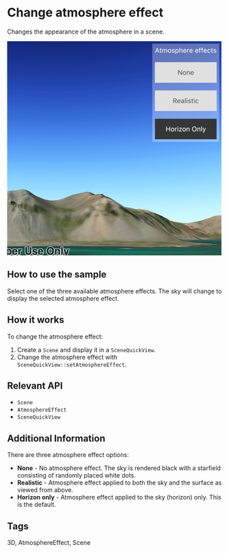 # Change atmosphere effect

Changes the appearance of the atmosphere in a scene.

![](screenshot.png)

## How to use the sample

Select one of the three available atmosphere effects. The sky will change to display the selected atmosphere effect.

## How it works

To change the atmosphere effect:

1. Create a ``Scene`` and display it in a ``SceneQuickView``.
2. Change the atmosphere effect with ``SceneQuickView::setAtmosphereEffect``.

## Relevant API
- ``Scene``
- ``AtmosphereEffect``
- ``SceneQuickView``

## Additional Information

There are three atmosphere effect options:

- **None** - No atmosphere effect. The sky is rendered black with a starfield consisting of randomly placed white dots.
- **Realistic** - Atmosphere effect applied to both the sky and the surface as viewed from above.
- **Horizon only** - Atmosphere effect applied to the sky (horizon) only. This is the default.

## Tags

3D, AtmosphereEffect, Scene
